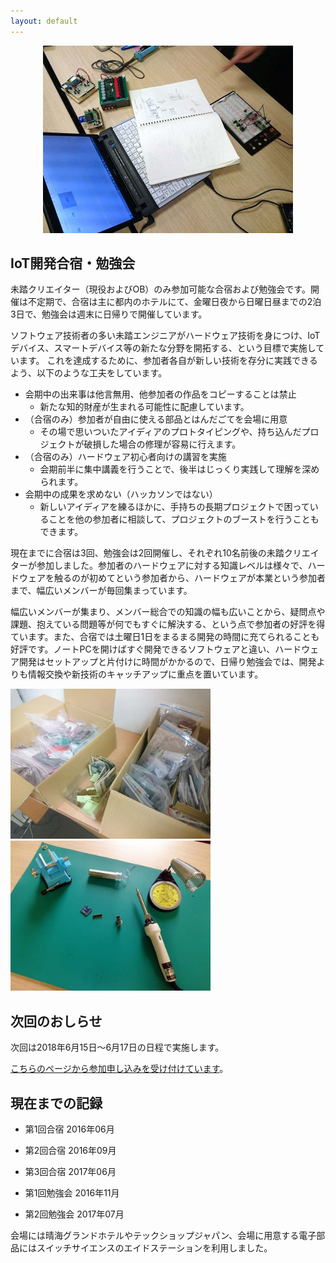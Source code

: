 ```yaml
---
layout: default
---
```


<center><img src="images/DSC_3507.jpg" width="400" /></center>

## IoT開発合宿・勉強会

未踏クリエイター（現役およびOB）のみ参加可能な合宿および勉強会です。開催は不定期で、合宿は主に都内のホテルにて、金曜日夜から日曜日昼までの2泊3日で、勉強会は週末に日帰りで開催しています。

ソフトウェア技術者の多い未踏エンジニアがハードウェア技術を身につけ、IoTデバイス、スマートデバイス等の新たな分野を開拓する、という目標で実施しています。
これを達成するために、参加者各自が新しい技術を存分に実践できるよう、以下のような工夫をしています。

- 会期中の出来事は他言無用、他参加者の作品をコピーすることは禁止
  - 新たな知的財産が生まれる可能性に配慮しています。
- （合宿のみ）参加者が自由に使える部品とはんだごてを会場に用意
  - その場で思いついたアイディアのプロトタイピングや、持ち込んだプロジェクトが破損した場合の修理が容易に行えます。
- （合宿のみ）ハードウェア初心者向けの講習を実施
  - 会期前半に集中講義を行うことで、後半はじっくり実践して理解を深められます。
- 会期中の成果を求めない（ハッカソンではない）
  - 新しいアイディアを練るほかに、手持ちの長期プロジェクトで困っていることを他の参加者に相談して、プロジェクトのブーストを行うこともできます。

現在までに合宿は3回、勉強会は2回開催し、それぞれ10名前後の未踏クリエイターが参加しました。参加者のハードウェアに対する知識レベルは様々で、ハードウェアを触るのが初めてという参加者から、ハードウェアが本業という参加者まで、幅広いメンバーが毎回集まっています。

幅広いメンバーが集まり、メンバー総合での知識の幅も広いことから、疑問点や課題、抱えている問題等が何でもすぐに解決する、という点で参加者の好評を得ています。また、合宿では土曜日1日をまるまる開発の時間に充てられることも好評です。ノートPCを開けばすぐ開発できるソフトウェアと違い、ハードウェア開発はセットアップと片付けに時間がかかるので、日帰り勉強会では、開発よりも情報交換や新技術のキャッチアップに重点を置いています。

<img src="images/DSC_3478.jpg" width="320" /><img src="images/DSC_3490.jpg" width="320" />

## 次回のおしらせ

次回は2018年6月15日～6月17日の日程で実施します。

[こちらのページから参加申し込みを受け付けています](http://eventregist.com/e/mitouiotcamp4)。


## 現在までの記録

- 第1回合宿 2016年06月
- 第2回合宿 2016年09月
- 第3回合宿 2017年06月

- 第1回勉強会 2016年11月
- 第2回勉強会 2017年07月

会場には晴海グランドホテルやテックショップジャパン、会場に用意する電子部品にはスイッチサイエンスのエイドステーションを利用しました。


